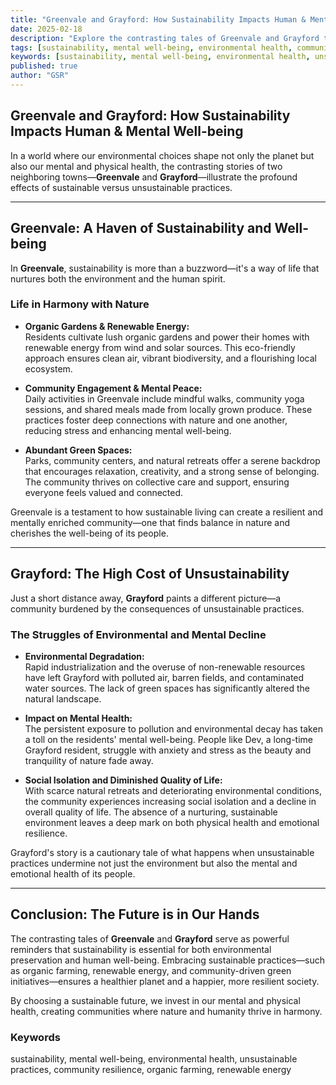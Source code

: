 ```yaml
---
title: "Greenvale and Grayford: How Sustainability Impacts Human & Mental Well-being"
date: 2025-02-18
description: "Explore the contrasting tales of Greenvale and Grayford to understand how sustainable practices nurture human and mental well-being, while unsustainable choices lead to environmental and social decline."
tags: [sustainability, mental well-being, environmental health, community, organic, renewable energy]
keywords: [sustainability, mental well-being, environmental health, unsustainable practices, Greenvale, Grayford, community resilience, organic farming, renewable energy]
published: true
author: "GSR"
---
```


## Greenvale and Grayford: How Sustainability Impacts Human & Mental Well-being

In a world where our environmental choices shape not only the planet but also our mental and physical health, the contrasting stories of two neighboring towns—**Greenvale** and **Grayford**—illustrate the profound effects of sustainable versus unsustainable practices.

---

## Greenvale: A Haven of Sustainability and Well-being

In **Greenvale**, sustainability is more than a buzzword—it's a way of life that nurtures both the environment and the human spirit.

### Life in Harmony with Nature

- **Organic Gardens & Renewable Energy:**  
  Residents cultivate lush organic gardens and power their homes with renewable energy from wind and solar sources. This eco-friendly approach ensures clean air, vibrant biodiversity, and a flourishing local ecosystem.
  
- **Community Engagement & Mental Peace:**  
  Daily activities in Greenvale include mindful walks, community yoga sessions, and shared meals made from locally grown produce. These practices foster deep connections with nature and one another, reducing stress and enhancing mental well-being.
  
- **Abundant Green Spaces:**  
  Parks, community centers, and natural retreats offer a serene backdrop that encourages relaxation, creativity, and a strong sense of belonging. The community thrives on collective care and support, ensuring everyone feels valued and connected.

Greenvale is a testament to how sustainable living can create a resilient and mentally enriched community—one that finds balance in nature and cherishes the well-being of its people.

---

## Grayford: The High Cost of Unsustainability

Just a short distance away, **Grayford** paints a different picture—a community burdened by the consequences of unsustainable practices.

### The Struggles of Environmental and Mental Decline

- **Environmental Degradation:**  
  Rapid industrialization and the overuse of non-renewable resources have left Grayford with polluted air, barren fields, and contaminated water sources. The lack of green spaces has significantly altered the natural landscape.
  
- **Impact on Mental Health:**  
  The persistent exposure to pollution and environmental decay has taken a toll on the residents' mental well-being. People like Dev, a long-time Grayford resident, struggle with anxiety and stress as the beauty and tranquility of nature fade away.
  
- **Social Isolation and Diminished Quality of Life:**  
  With scarce natural retreats and deteriorating environmental conditions, the community experiences increasing social isolation and a decline in overall quality of life. The absence of a nurturing, sustainable environment leaves a deep mark on both physical health and emotional resilience.

Grayford's story is a cautionary tale of what happens when unsustainable practices undermine not just the environment but also the mental and emotional health of its people.

---

## Conclusion: The Future is in Our Hands

The contrasting tales of **Greenvale** and **Grayford** serve as powerful reminders that sustainability is essential for both environmental preservation and human well-being. Embracing sustainable practices—such as organic farming, renewable energy, and community-driven green initiatives—ensures a healthier planet and a happier, more resilient society.

By choosing a sustainable future, we invest in our mental and physical health, creating communities where nature and humanity thrive in harmony.

### Keywords

sustainability, mental well-being, environmental health, unsustainable practices, community resilience, organic farming, renewable energy
